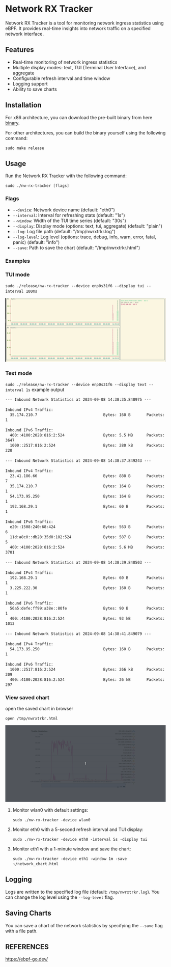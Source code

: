 # Network RX Tracker

Network RX Tracker is a tool for monitoring network ingress statistics using eBPF. It provides real-time insights into network traffic on a specified network interface.

## Features

- Real-time monitoring of network ingress statistics
- Multiple display modes: text, TUI (Terminal User Interface), and aggregate
- Configurable refresh interval and time window
- Logging support
- Ability to save charts

## Installation

For x86 architecture, you can download the pre-built binary from here [binary](https://github.com/raghu-nandan-bs/nw-rx-tracker/blob/main/release/nw-rx-tracker).

For other architectures, you can build the binary yourself using the following command:

```
sudo make release
```

## Usage

Run the Network RX Tracker with the following command:

```
sudo ./nw-rx-tracker [flags]
```

### Flags

- `--device`: Network device name (default: "eth0")
- `--interval`: Interval for refreshing stats (default: "1s")
- `--window`: Width of the TUI time series (default: "30s")
- `--display`: Display mode (options: text, tui, aggregate) (default: "plain")
- `--log`: Log file path (default: "/tmp/nwrxtrkr.log")
- `--log-level`: Log level (options: trace, debug, info, warn, error, fatal, panic) (default: "info")
- `--save`: Path to save the chart (default: "/tmp/nwrxtrkr.html")

### Examples


### TUI mode

`sudo ./release/nw-rx-tracker --device enp0s31f6 --display tui --interval 100ms`

![TUI mode](./assets/tui.gif)

### Text mode 

`sudo ./release/nw-rx-tracker --device enp0s31f6 --display text --interval 1s`
example output
```
--- Inbound Network Statistics at 2024-09-08 14:38:35.848975 ---

Inbound IPv4 Traffic:
  35.174.210.7                             Bytes: 160 B       Packets: 1

Inbound IPv6 Traffic:
  400::4100:2028:816:2:524                 Bytes: 5.5 MB      Packets: 3647
  1000::2517:816:2:524                     Bytes: 280 kB      Packets: 220

--- Inbound Network Statistics at 2024-09-08 14:38:37.849243 ---

Inbound IPv4 Traffic:
  23.41.186.66                             Bytes: 888 B       Packets: 7
  35.174.210.7                             Bytes: 164 B       Packets: 1
  54.173.95.250                            Bytes: 164 B       Packets: 1
  192.168.29.1                             Bytes: 60 B        Packets: 1

Inbound IPv6 Traffic:
  e20::1508:240:68:424                     Bytes: 563 B       Packets: 6
  11d:a8c0::db28:35d0:102:524              Bytes: 587 B       Packets: 5
  400::4100:2028:816:2:524                 Bytes: 5.6 MB      Packets: 3701

--- Inbound Network Statistics at 2024-09-08 14:38:39.848503 ---

Inbound IPv4 Traffic:
  192.168.29.1                             Bytes: 60 B        Packets: 1
  3.225.222.30                             Bytes: 160 B       Packets: 1

Inbound IPv6 Traffic:
  56a5:defe:ff99:a38e::80fe                Bytes: 90 B        Packets: 1
  400::4100:2028:816:2:524                 Bytes: 93 kB       Packets: 1013

--- Inbound Network Statistics at 2024-09-08 14:38:41.849079 ---

Inbound IPv4 Traffic:
  54.173.95.250                            Bytes: 160 B       Packets: 1

Inbound IPv6 Traffic:
  1000::2517:816:2:524                     Bytes: 266 kB      Packets: 209
  400::4100:2028:816:2:524                 Bytes: 26 kB       Packets: 297
```

### View saved chart

open the saved chart in browser
```
open /tmp/nwrxtrkr.html
```
![saved chart](./assets/saved_chart.gif)

1. Monitor wlan0 with default settings:
   ```
   sudo ./nw-rx-tracker -device wlan0
   ```

2. Monitor eth0 with a 5-second refresh interval and TUI display:
   ```
   sudo ./nw-rx-tracker -device eth0 -interval 5s -display tui
   ```

3. Monitor eth1 with a 1-minute window and save the chart:
   ```
   sudo ./nw-rx-tracker -device eth1 -window 1m -save ~/network_chart.html
   ```

## Logging

Logs are written to the specified log file (default: `/tmp/nwrxtrkr.log`). You can change the log level using the `--log-level` flag.

## Saving Charts

You can save a chart of the network statistics by specifying the `--save` flag with a file path.

## REFERENCES

https://ebpf-go.dev/

